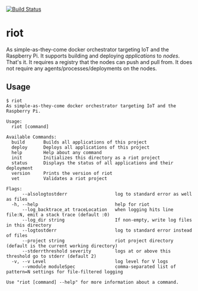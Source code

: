 [![Build Status](https://travis-ci.org/32leaves/riot.svg?branch=master)](https://travis-ci.org/32leaves/riot)

# riot
As simple-as-they-come docker orchestrator targeting IoT and the Raspberry Pi.
It supports building and deploying _applications_ to _nodes_. That's it.
It requires a registry that the nodes can push and pull from.
It does not require any agents/processes/deployments on the nodes.

## Usage
```
$ riot
As simple-as-they-come docker orchestrator targeting IoT and the Raspberry Pi.

Usage:
  riot [command]

Available Commands:
  build       Builds all applications of this project
  deploy      Deploys all applications of this project
  help        Help about any command
  init        Initializes this directory as a riot project
  status      Displays the status of all applications and their deployment
  version     Prints the version of riot
  vet         Validates a riot project

Flags:
      --alsologtostderr                  log to standard error as well as files
  -h, --help                             help for riot
      --log_backtrace_at traceLocation   when logging hits line file:N, emit a stack trace (default :0)
      --log_dir string                   If non-empty, write log files in this directory
      --logtostderr                      log to standard error instead of files
      --project string                   riot project directory (default is the current working directory)
      --stderrthreshold severity         logs at or above this threshold go to stderr (default 2)
  -v, --v Level                          log level for V logs
      --vmodule moduleSpec               comma-separated list of pattern=N settings for file-filtered logging

Use "riot [command] --help" for more information about a command.
```